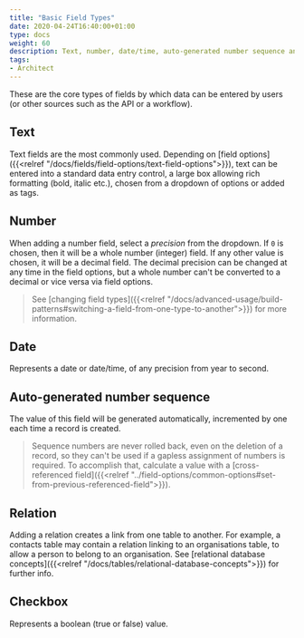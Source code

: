 ```yaml
---
title: "Basic Field Types"
date: 2020-04-24T16:40:00+01:00
type: docs
weight: 60
description: Text, number, date/time, auto-generated number sequence and checkbox fields
tags:
- Architect
---
```

These are the core types of fields by which data can be entered by users (or other sources such as the API or a workflow).

## Text
Text fields are the most commonly used. Depending on [field options]({{<relref "/docs/fields/field-options/text-field-options">}}), text can be entered into a standard data entry control, a large box allowing rich formatting (bold, italic etc.), chosen from a dropdown of options or added as tags.

## Number
When adding a number field, select a _precision_ from the dropdown. If `0` is chosen, then it will be a whole number (integer) field. If any other value is chosen, it will be a decimal field. The decimal precision can be changed at any time in the field options, but a whole number can't be converted to a decimal or vice versa via field options.

> See [changing field types]({{<relref "/docs/advanced-usage/build-patterns#switching-a-field-from-one-type-to-another">}}) for more information.

## Date
Represents a date or date/time, of any precision from year to second.

## Auto-generated number sequence
The value of this field will be generated automatically, incremented by one each time a record is created.

> Sequence numbers are never rolled back, even on the deletion of a record, so they can't be used if a gapless assignment of numbers is required. To accomplish that, calculate a value with a [cross-referenced field]({{<relref "../field-options/common-options#set-from-previous-referenced-field">}}).

## Relation
Adding a relation creates a link from one table to another. For example, a contacts table may contain a relation linking to an organisations table, to allow a person to belong to an organisation. See [relational database concepts]({{<relref "/docs/tables/relational-database-concepts">}}) for further info.

## Checkbox
Represents a boolean (true or false) value.